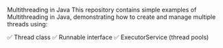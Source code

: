 Multithreading in Java 
This repository contains simple examples of Multithreading in Java, demonstrating how to create and manage multiple threads using:

✅ Thread class
✅ Runnable interface
✅ ExecutorService (thread pools)
